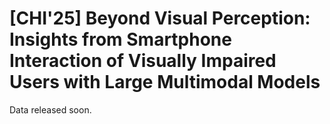 # [CHI'25] Beyond Visual Perception: Insights from Smartphone Interaction of Visually Impaired Users with Large Multimodal Models
Data released soon.
